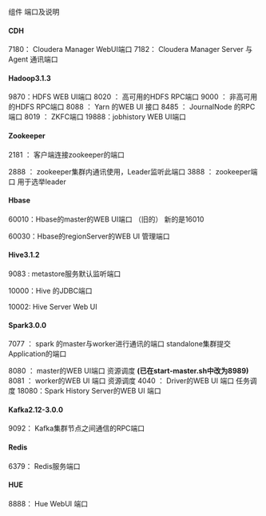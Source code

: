 组件	端口及说明

#### CDH	

7180： Cloudera Manager WebUI端口
7182： Cloudera Manager Server 与 Agent 通讯端口

#### Hadoop3.1.3	

9870：HDFS WEB UI端口
8020 ： 高可用的HDFS RPC端口
9000 ： 非高可用的HDFS RPC端口
8088 ： Yarn 的WEB UI 接口
8485 ： JournalNode 的RPC端口
8019 ： ZKFC端口
19888：jobhistory WEB UI端口

#### Zookeeper	

2181 ： 客户端连接zookeeper的端口

2888 ： zookeeper集群内通讯使用，Leader监听此端口
3888 ： zookeeper端口 用于选举leader

#### Hbase	

60010：Hbase的master的WEB UI端口 （旧的） 新的是16010

60030：Hbase的regionServer的WEB UI 管理端口

#### Hive3.1.2	

9083 : metastore服务默认监听端口

10000：Hive 的JDBC端口

10002: Hive Server Web UI 

#### Spark3.0.0	

7077 ： spark 的master与worker进行通讯的端口 standalone集群提交Application的端口

8080 ： master的WEB UI端口 资源调度 **(已在start-master.sh中改为8989)**
8081 ： worker的WEB UI 端口 资源调度
4040 ： Driver的WEB UI 端口 任务调度
18080：Spark History Server的WEB UI 端口

#### Kafka2.12-3.0.0	

9092： Kafka集群节点之间通信的RPC端口

#### Redis	

6379： Redis服务端口

#### HUE	

8888： Hue WebUI 端口